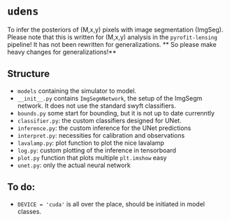 # `udens`

To infer the posteriors of (M,x,y) pixels with image segmentation (ImgSeg). Please note that this is written for (M,x,y) analysis in the `pyrofit-lensing` pipeline! It has not been rewritten for generalizations. ** So please make heavy changes for generalizations!**

## Structure
- `models` containing the simulator to model.
- `__init__.py` contains `ImgSegmNetwork`, the setup of the ImgSegm network. It does not use the standard swyft classifiers. 
- `bounds.py` some start for bounding, but it is not up to date currenntly
- `classifier.py`: the custom classifiers designed for UNet.
- `inference.py`: the custom inference for the UNet predictions
- `interpret.py`: necessities for calibration and observations 
- `lavalamp.py`: plot function to plot the nice lavalamp
- `log.py`: custom plotting of the inference in tensorboard
- `plot.py` function that plots multiple `plt.imshow` easy
- `unet.py`: only the actual neural network

## To do:
- `DEVICE = 'cuda'` is all over the place, should be initiated in model classes.
